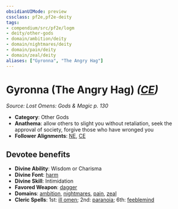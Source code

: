 ```yaml
---
obsidianUIMode: preview
cssclass: pf2e,pf2e-deity
tags:
- compendium/src/pf2e/logm
- deity/other-gods
- domain/ambition/deity
- domain/nightmares/deity
- domain/pain/deity
- domain/zeal/deity
aliases: ["Gyronna", "The Angry Hag"]
---
```

# Gyronna (The Angry Hag) *([CE](../../../Rules/traits/chaotic-evil-b1.md))*  
*Source: Lost Omens: Gods & Magic p. 130*  

- **Category**: Other Gods
- **Anathema**: allow others to slight you without retaliation, seek the approval of society, forgive those who have wronged you
- **Follower Alignments**: [NE](../../../Rules/traits/neutral-evil-b1.md), [CE](../../../Rules/traits/chaotic-evil-b1.md)

## Devotee benefits

- **Divine Ability**: Wisdom or Charisma
- **Divine Font**: [harm](../../spells/harm.md)
- **Divine Skill**: Intimidation
- **Favored Weapon**: [dagger](../../equipment/items/dagger.md)
- **Domains**: [ambition](../domains.md#Ambition), [nightmares](../domains.md#Nightmares), [pain](../domains.md#Pain), [zeal](../domains.md#Zeal)
- **Cleric Spells**: 1st: [ill omen](../../spells/ill-omen-logm.md); 2nd: [paranoia](../../spells/paranoia.md); 6th: [feeblemind](../../spells/feeblemind.md)